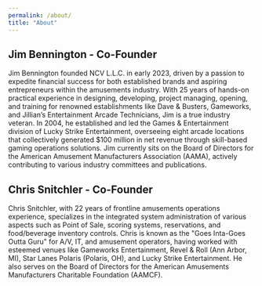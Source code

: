 ```yaml
---
permalink: /about/
title: "About"
---
```


## Jim Bennington - Co-Founder

Jim Bennington founded NCV L.L.C. in early 2023, driven by a passion to expedite financial success for both established brands and aspiring entrepreneurs within the amusements industry. With 25 years of hands-on practical experience in designing, developing, project managing, opening, and training for renowned establishments like Dave & Busters, Gameworks, and Jillian’s Entertainment Arcade Technicians, Jim is a true industry veteran. In 2004, he established and led the Games & Entertainment division of Lucky Strike Entertainment, overseeing eight arcade locations that collectively generated $100 million in net revenue through skill-based gaming operations solutions. Jim currently sits on the Board of Directors for the American Amusement Manufacturers Association (AAMA), actively contributing to various industry committees and publications.

## Chris Snitchler - Co-Founder

Chris Snitchler, with 22 years of frontline amusements operations experience, specializes in the integrated system administration of various aspects such as Point of Sale, scoring systems, reservations, and food/beverage inventory controls. Chris is known as the "Goes Inta-Goes Outta Guru" for A/V, IT, and amusement operators, having worked with esteemed venues like Gameworks Entertainment, Revel & Roll (Ann Arbor, MI), Star Lanes Polaris (Polaris, OH), and Lucky Strike Entertainment. He also serves on the Board of Directors for the American Amusements Manufacturers Charitable Foundation (AAMCF).